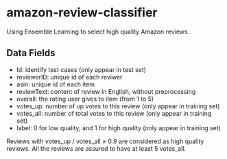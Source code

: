 # amazon-review-classifier
Using Ensemble Learning to select high quality Amazon reviews.

## Data Fields
- Id: identify test cases (only appear in test set)
- reviewerID: unique id of each reviwer
- asin: unique id of each item
- reviewText: content of review in English, without preprocessing
- overall: the rating user gives to item (from 1 to 5)
- votes_up: number of up votes to this review (only appear in training set)
- votes_all: number of total votes to this review (only appear in training set)
- label: 0 for low quality, and 1 for high quality (only appear in training set)

Reviews with votes_up / votes_all ≥ 0.9 are considered as high quality reviews. All the reviews are assured to have at least 5 votes_all.
